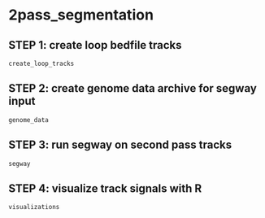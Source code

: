 # 2pass_segmentation

## STEP 1: create loop bedfile tracks
`create_loop_tracks`

## STEP 2: create genome data archive for segway input
`genome_data`

## STEP 3: run segway on second pass tracks
`segway`	


## STEP 4: visualize track signals with R
`visualizations`
